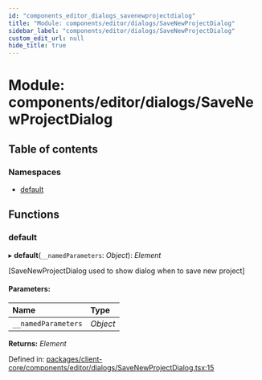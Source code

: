 ```yaml
---
id: "components_editor_dialogs_savenewprojectdialog"
title: "Module: components/editor/dialogs/SaveNewProjectDialog"
sidebar_label: "components/editor/dialogs/SaveNewProjectDialog"
custom_edit_url: null
hide_title: true
---
```


# Module: components/editor/dialogs/SaveNewProjectDialog

## Table of contents

### Namespaces

- [default](components_editor_dialogs_savenewprojectdialog.default.md)

## Functions

### default

▸ **default**(`__namedParameters`: *Object*): *Element*

[SaveNewProjectDialog used to show dialog when to save new project]

#### Parameters:

Name | Type |
:------ | :------ |
`__namedParameters` | *Object* |

**Returns:** *Element*

Defined in: [packages/client-core/components/editor/dialogs/SaveNewProjectDialog.tsx:15](https://github.com/xr3ngine/xr3ngine/blob/56376a778/packages/client-core/components/editor/dialogs/SaveNewProjectDialog.tsx#L15)
